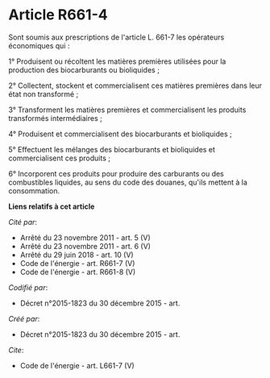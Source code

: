 # Article R661-4

Sont soumis aux prescriptions de l'article L. 661-7 les opérateurs économiques qui : 

1° Produisent ou récoltent les matières premières utilisées pour la production des biocarburants ou bioliquides ; 

2° Collectent, stockent et commercialisent ces matières premières dans leur état non transformé ;

3° Transforment les matières premières et commercialisent les produits transformés intermédiaires ; 

4° Produisent et commercialisent des biocarburants et bioliquides ; 

5° Effectuent les mélanges des biocarburants et bioliquides et commercialisent ces produits ; 

6° Incorporent ces produits pour produire des carburants ou des combustibles liquides, au sens du code des douanes, qu'ils
mettent à la consommation.

**Liens relatifs à cet article**

_Cité par_:

  - Arrêté du 23 novembre 2011 - art. 5 (V)
  - Arrêté du 23 novembre 2011 - art. 6 (V)
  - Arrêté du 29 juin 2018 - art. 10 (V)
  - Code de l'énergie - art. R661-7 (V)
  - Code de l'énergie - art. R661-8 (V)

_Codifié par_:

  - Décret n°2015-1823 du 30 décembre 2015 - art.

_Créé par_:

  - Décret n°2015-1823 du 30 décembre 2015 - art.

_Cite_:

  - Code de l'énergie - art. L661-7 (V)

